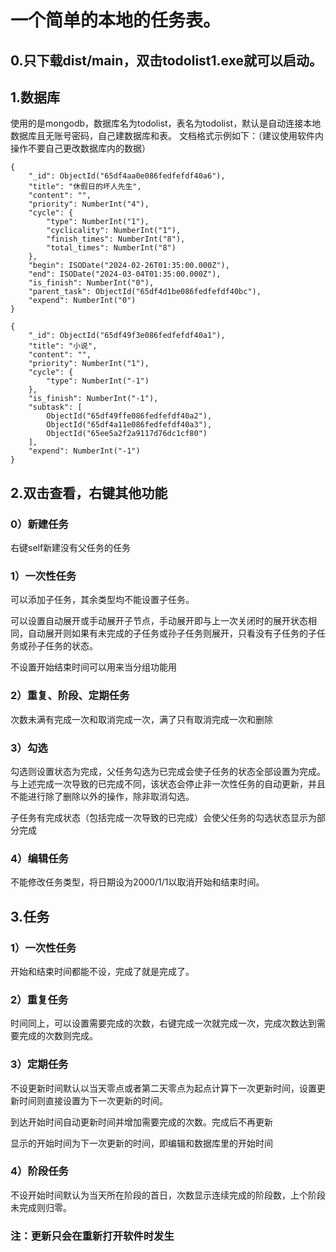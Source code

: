 # 一个简单的本地的任务表。

## 0.只下载dist/main，双击todolist1.exe就可以启动。

## 1.数据库

使用的是mongodb，数据库名为todolist，表名为todolist，默认是自动连接本地数据库且无账号密码，自己建数据库和表。
文档格式示例如下：（建议使用软件内操作不要自己更改数据库内的数据）

    {
        "_id": ObjectId("65df4aa0e086fedfefdf40a6"),
        "title": "休假日的坏人先生",
        "content": "",
        "priority": NumberInt("4"),
        "cycle": {
            "type": NumberInt("1"),
            "cyclicality": NumberInt("1"),
            "finish_times": NumberInt("8"),
            "total_times": NumberInt("8")
        },
        "begin": ISODate("2024-02-26T01:35:00.000Z"),
        "end": ISODate("2024-03-04T01:35:00.000Z"),
        "is_finish": NumberInt("0"),
        "parent_task": ObjectId("65df4d1be086fedfefdf40bc"),
        "expend": NumberInt("0")
    }

    {
        "_id": ObjectId("65df49f3e086fedfefdf40a1"),
        "title": "小说",
        "content": "",
        "priority": NumberInt("1"),
        "cycle": {
            "type": NumberInt("-1")
        },
        "is_finish": NumberInt("-1"),
        "subtask": [
            ObjectId("65df49ffe086fedfefdf40a2"),
            ObjectId("65df4a11e086fedfefdf40a3"),
            ObjectId("65ee5a2f2a9117d76dc1cf80")
        ],
        "expend": NumberInt("-1")
    }

## 2.双击查看，右键其他功能

### 0）新建任务

右键self新建没有父任务的任务

### 1）一次性任务

可以添加子任务，其余类型均不能设置子任务。

可以设置自动展开或手动展开子节点，手动展开即与上一次关闭时的展开状态相同，自动展开则如果有未完成的子任务或孙子任务则展开，只看没有子任务的子任务或孙子任务的状态。

不设置开始结束时间可以用来当分组功能用

### 2）重复、阶段、定期任务

次数未满有完成一次和取消完成一次，满了只有取消完成一次和删除

### 3）勾选

勾选则设置状态为完成，父任务勾选为已完成会使子任务的状态全部设置为完成。与上述完成一次导致的已完成不同，该状态会停止非一次性任务的自动更新，并且不能进行除了删除以外的操作，除非取消勾选。

子任务有完成状态（包括完成一次导致的已完成）会使父任务的勾选状态显示为部分完成

### 4）编辑任务

不能修改任务类型，将日期设为2000/1/1以取消开始和结束时间。

## 3.任务

### 1）一次性任务

开始和结束时间都能不设，完成了就是完成了。

### 2）重复任务

时间同上，可以设置需要完成的次数，右键完成一次就完成一次，完成次数达到需要完成的次数则完成。

### 3）定期任务

不设更新时间默认以当天零点或者第二天零点为起点计算下一次更新时间，设置更新时间则直接设置为下一次更新的时间。

到达开始时间自动更新时间并增加需要完成的次数。完成后不再更新

显示的开始时间为下一次更新的时间，即编辑和数据库里的开始时间

### 4）阶段任务

不设开始时间默认为当天所在阶段的首日，次数显示连续完成的阶段数，上个阶段未完成则归零。

### 注：更新只会在重新打开软件时发生
